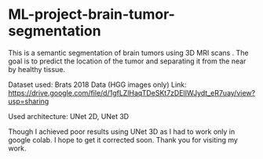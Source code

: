 # ML-project-brain-tumor-segmentation

This is a semantic segmentation of brain tumors using 3D MRI scans . 
The goal is to predict the location of the tumor and separating it from the near by healthy tissue.

Dataset used: Brats 2018 Data (HGG images only)
Link: https://drive.google.com/file/d/1gfLZlHaqTDeSKt7zDElIWJydt_eR7uay/view?usp=sharing

Used architecture: UNet 2D, UNet 3D

Though I achieved poor results using UNet 3D as I had to work only in google colab. I hope to get it corrected soon.
Thank you for visiting my work.
